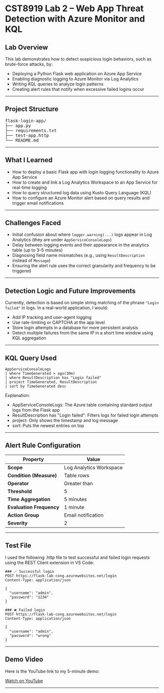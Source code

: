 # CST8919 Lab 2 – Web App Threat Detection with Azure Monitor and KQL

## Lab Overview

This lab demonstrates how to detect suspicious login behaviors, such as brute-force attacks, by:

- Deploying a Python Flask web application on Azure App Service
- Enabling diagnostic logging to Azure Monitor via Log Analytics
- Writing KQL queries to analyze login patterns
- Creating alert rules that notify when excessive failed logins occur

---

## Project Structure

<pre>
flask-login-app/
├── app.py
├── requirements.txt
├── test-app.http
└── README.md
</pre>

---

## What I Learned

- How to deploy a basic Flask app with login logging functionality to Azure App Service
- How to create and link a Log Analytics Workspace to an App Service for real-time logging
- How to query structured log data using Kusto Query Language (KQL)
- How to configure an Azure Monitor alert based on query results and trigger email notifications

---

## Challenges Faced

- Initial confusion about where `logger.warning(...)` logs appear in Log Analytics (they are under `AppServiceConsoleLogs`)
- Delay between logging events and their appearance in the analytics table (up to 3–5 minutes)
- Diagnosing field name mismatches (e.g., using `ResultDescription` instead of `Message`)
- Ensuring the alert rule uses the correct granularity and frequency to be triggered

---

## Detection Logic and Future Improvements

Currently, detection is based on simple string matching of the phrase `"Login failed"` in logs. In a real-world application, I would:

- Add IP tracking and user-agent logging
- Use rate-limiting or CAPTCHA at the app level
- Store login attempts in a database for more persistent analysis
- Detect multiple failures from the same IP in a short time window using KQL aggregation

---

## KQL Query Used

```kql
AppServiceConsoleLogs
| where TimeGenerated > ago(30m)
| where ResultDescription has "Login failed"
| project TimeGenerated, ResultDescription
| sort by TimeGenerated desc
```

Explanation:

- AppServiceConsoleLogs: The Azure table containing standard output logs from the Flask app
- ResultDescription has "Login failed": Filters logs for failed login attempts
- project: Only shows the timestamp and log message
- sort: Puts the newest entries on top

---

## Alert Rule Configuration

| Property              | Value                     |
|-----------------------|---------------------------|
| **Scope**             | Log Analytics Workspace   |
| **Condition (Measure)** | Table rows             |
| **Operator**          | Greater than              |
| **Threshold**         | 5                         |
| **Time Aggregation**  | 5 minutes                 |
| **Evaluation Frequency** | 1 minute              |
| **Action Group**      | Email notification        |
| **Severity**          | 2                         |

---

## Test File

I used the following .http file to test successful and failed login requests using the REST Client extension in VS Code:

```http
### ✅ Successful login
POST https://flask-lab-cong.azurewebsites.net/login
Content-Type: application/json

{
  "username": "admin",
  "password": "1234"
}

### ❌ Failed login
POST https://flask-lab-cong.azurewebsites.net/login
Content-Type: application/json

{
  "username": "admin",
  "password": "wrong"
}
```

---

## Demo Video

Here is the YouTube link to my 5-minute demo:

[Watch on YouTube](https://youtu.be/nLaG7GLz3FA)

---
